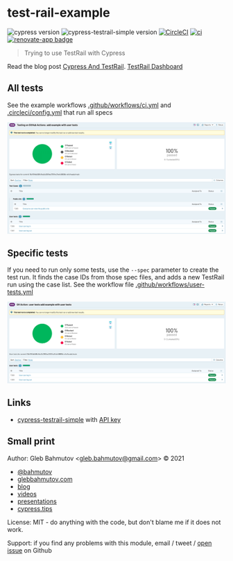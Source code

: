 # test-rail-example

![cypress version](https://img.shields.io/badge/cypress-9.2.1-brightgreen) ![cypress-testrail-simple version](https://img.shields.io/badge/cypress--testrail--simple-1.5.1-brightgreen)
[![CircleCI](https://circleci.com/gh/bahmutov/test-rail-example/tree/main.svg?style=svg)](https://circleci.com/gh/bahmutov/test-rail-example/tree/main) [![ci](https://github.com/bahmutov/test-rail-example/actions/workflows/ci.yml/badge.svg?branch=main)](https://github.com/bahmutov/test-rail-example/actions/workflows/ci.yml) [![renovate-app badge][renovate-badge]][renovate-app]

> Trying to use TestRail with Cypress

Read the blog post [Cypress And TestRail](https://glebbahmutov.com/blog/cypress-and-testrail/). [TestRail Dashboard](https://bahmutov.testrail.io/index.php?/projects/overview/2)

## All tests

See the example workflows [.github/workflows/ci.yml](./.github/workflows/ci.yml) and [.circleci/config.yml](./.circleci/config.yml) that run all specs

![A run with all test cases](./images/all-tests.png)

## Specific tests

If you need to run only some tests, use the `--spec` parameter to create the test run. It finds the case IDs from those spec files, and adds a new TestRail run using the case list. See the workflow file [.github/workflows/user-tests.yml](./.github/workflows/user-tests.yml)

![A run with user tests only](./images/user-tests.png)

## Links

- [cypress-testrail-simple](https://github.com/bahmutov/cypress-testrail-simple) with [API key](https://www.gurock.com/testrail/docs/api/getting-started/accessing#username_and_api_key)

## Small print

Author: Gleb Bahmutov &lt;gleb.bahmutov@gmail.com&gt; &copy; 2021

- [@bahmutov](https://twitter.com/bahmutov)
- [glebbahmutov.com](https://glebbahmutov.com)
- [blog](https://glebbahmutov.com/blog)
- [videos](https://www.youtube.com/glebbahmutov)
- [presentations](https://slides.com/bahmutov)
- [cypress.tips](https://cypress.tips)

License: MIT - do anything with the code, but don't blame me if it does not work.

Support: if you find any problems with this module, email / tweet /
[open issue](https://github.com/bahmutov/test-rail-example/issues) on Github

[renovate-badge]: https://img.shields.io/badge/renovate-app-blue.svg
[renovate-app]: https://renovateapp.com/
